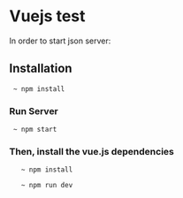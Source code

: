 # Vuejs test

In order to start json server:

## Installation

```
 ~ npm install
```

### Run Server

```
 ~ npm start
```


### Then, install the vue.js dependencies

```
   ~ npm install
```

```
   ~ npm run dev
```